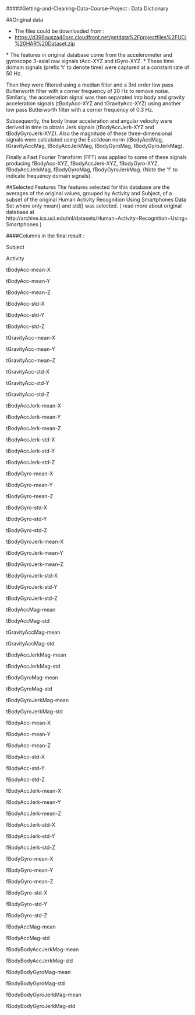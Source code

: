 #####Getting-and-Cleaning-Data-Course-Project : Data Dictionary 

##Original data 
* The files could be downloaded from :
* https://d396qusza40orc.cloudfront.net/getdata%2Fprojectfiles%2FUCI%20HAR%20Dataset.zip 
<p></p><p>
* The features in original database come from the accelerometer and gyroscope 3-axial raw signals tAcc-XYZ and tGyro-XYZ. 
* These time domain signals (prefix 't' to denote time) were captured at a constant rate of 50 Hz. 
</p><p>
Then they were filtered using a median filter and a 3rd order low pass Butterworth filter with a corner frequency of 20 Hz to remove noise. Similarly, the acceleration signal was then separated into body and gravity acceleration signals (tBodyAcc-XYZ and tGravityAcc-XYZ) using another low pass Butterworth filter with a corner frequency of 0.3 Hz. 
</p><p>
Subsequently, the body linear acceleration and angular velocity were derived in time to obtain Jerk signals (tBodyAccJerk-XYZ and tBodyGyroJerk-XYZ). Also the magnitude of these three-dimensional signals were calculated using the Euclidean norm (tBodyAccMag, tGravityAccMag, tBodyAccJerkMag, tBodyGyroMag, tBodyGyroJerkMag). 
</p><p>
Finally a Fast Fourier Transform (FFT) was applied to some of these signals producing fBodyAcc-XYZ, fBodyAccJerk-XYZ, fBodyGyro-XYZ, fBodyAccJerkMag, fBodyGyroMag, fBodyGyroJerkMag. (Note the 'f' to indicate frequency domain signals). 
</p>
##Selected Features
The features selected for this database are the averages of the original values, grouped by Activity and Subject, of a subset of the original Human Activity Recognition Using Smartphones Data Set where only mean() and std() was selected. ( read more about original database at http://archive.ics.uci.edu/ml/datasets/Human+Activity+Recognition+Using+Smartphones )
</p><p>
####Columns in the final result : 
</p><p>Subject
</p><p>Activity
</p><p>tBodyAcc-mean-X
</p><p>tBodyAcc-mean-Y
</p><p>tBodyAcc-mean-Z
</p><p>tBodyAcc-std-X
</p><p>tBodyAcc-std-Y
</p><p>tBodyAcc-std-Z
</p><p>tGravityAcc-mean-X
</p><p>tGravityAcc-mean-Y
</p><p>tGravityAcc-mean-Z
</p><p>tGravityAcc-std-X
</p><p>tGravityAcc-std-Y
</p><p>tGravityAcc-std-Z
</p><p>tBodyAccJerk-mean-X
</p><p>tBodyAccJerk-mean-Y
</p><p>tBodyAccJerk-mean-Z
</p><p>tBodyAccJerk-std-X
</p><p>tBodyAccJerk-std-Y
</p><p>tBodyAccJerk-std-Z
</p><p>tBodyGyro-mean-X
</p><p>tBodyGyro-mean-Y
</p><p>tBodyGyro-mean-Z
</p><p>tBodyGyro-std-X
</p><p>tBodyGyro-std-Y
</p><p>tBodyGyro-std-Z
</p><p>tBodyGyroJerk-mean-X
</p><p>tBodyGyroJerk-mean-Y
</p><p>tBodyGyroJerk-mean-Z
</p><p>tBodyGyroJerk-std-X
</p><p>tBodyGyroJerk-std-Y
</p><p>tBodyGyroJerk-std-Z
</p><p>tBodyAccMag-mean
</p><p>tBodyAccMag-std
</p><p>tGravityAccMag-mean
</p><p>tGravityAccMag-std
</p><p>tBodyAccJerkMag-mean
</p><p>tBodyAccJerkMag-std
</p><p>tBodyGyroMag-mean
</p><p>tBodyGyroMag-std
</p><p>tBodyGyroJerkMag-mean
</p><p>tBodyGyroJerkMag-std
</p><p>fBodyAcc-mean-X
</p><p>fBodyAcc-mean-Y
</p><p>fBodyAcc-mean-Z
</p><p>fBodyAcc-std-X
</p><p>fBodyAcc-std-Y
</p><p>fBodyAcc-std-Z
</p><p>fBodyAccJerk-mean-X
</p><p>fBodyAccJerk-mean-Y
</p><p>fBodyAccJerk-mean-Z
</p><p>fBodyAccJerk-std-X
</p><p>fBodyAccJerk-std-Y
</p><p>fBodyAccJerk-std-Z
</p><p>fBodyGyro-mean-X
</p><p>fBodyGyro-mean-Y
</p><p>fBodyGyro-mean-Z
</p><p>fBodyGyro-std-X
</p><p>fBodyGyro-std-Y
</p><p>fBodyGyro-std-Z
</p><p>fBodyAccMag-mean
</p><p>fBodyAccMag-std
</p><p>fBodyBodyAccJerkMag-mean
</p><p>fBodyBodyAccJerkMag-std
</p><p>fBodyBodyGyroMag-mean
</p><p>fBodyBodyGyroMag-std
</p><p>fBodyBodyGyroJerkMag-mean
</p><p>fBodyBodyGyroJerkMag-std
</p>
